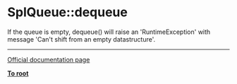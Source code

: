 # SplQueue::dequeue



If the queue is empty, dequeue() will raise an &apos;RuntimeException&apos; with message &apos;Can&apos;t shift from an empty datastructure&apos;.  

---

[Official documentation page](https://www.php.net/manual/en/splqueue.dequeue.php)

**[To root](/README.md)**